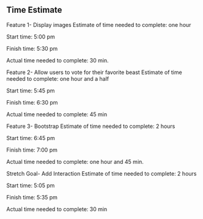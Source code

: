 ## Time Estimate
Feature 1- Display images
Estimate of time needed to complete: one hour

Start time: 5:00 pm

Finish time: 5:30 pm

Actual time needed to complete: 30 min.

Feature 2- Allow users to vote for their favorite beast
Estimate of time needed to complete: one hour and a half

Start time: 5:45 pm

Finish time: 6:30 pm

Actual time needed to complete: 45 min

Feature 3- Bootstrap
Estimate of time needed to complete: 2 hours

Start time: 6:45 pm

Finish time: 7:00 pm

Actual time needed to complete: one hour and 45 min.

Stretch Goal- Add Interaction
Estimate of time needed to complete: 2 hours

Start time: 5:05 pm

Finish time: 5:35 pm

Actual time needed to complete: 30 min